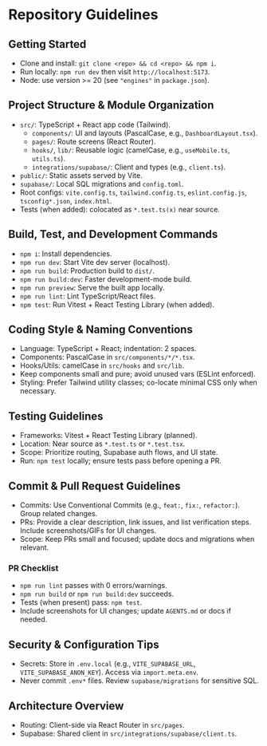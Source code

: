 # Repository Guidelines

## Getting Started
- Clone and install: `git clone <repo> && cd <repo> && npm i`.
- Run locally: `npm run dev` then visit `http://localhost:5173`.
- Node: use version >= 20 (see `"engines"` in `package.json`).

## Project Structure & Module Organization
- `src/`: TypeScript + React app code (Tailwind).
  - `components/`: UI and layouts (PascalCase, e.g., `DashboardLayout.tsx`).
  - `pages/`: Route screens (React Router).
  - `hooks/`, `lib/`: Reusable logic (camelCase, e.g., `useMobile.ts`, `utils.ts`).
  - `integrations/supabase/`: Client and types (e.g., `client.ts`).
- `public/`: Static assets served by Vite.
- `supabase/`: Local SQL migrations and `config.toml`.
- Root configs: `vite.config.ts`, `tailwind.config.ts`, `eslint.config.js`, `tsconfig*.json`, `index.html`.
- Tests (when added): colocated as `*.test.ts(x)` near source.

## Build, Test, and Development Commands
- `npm i`: Install dependencies.
- `npm run dev`: Start Vite dev server (localhost).
- `npm run build`: Production build to `dist/`.
- `npm run build:dev`: Faster development-mode build.
- `npm run preview`: Serve the built app locally.
- `npm run lint`: Lint TypeScript/React files.
- `npm test`: Run Vitest + React Testing Library (when added).

## Coding Style & Naming Conventions
- Language: TypeScript + React; indentation: 2 spaces.
- Components: PascalCase in `src/components/*/*.tsx`.
- Hooks/Utils: camelCase in `src/hooks` and `src/lib`.
- Keep components small and pure; avoid unused vars (ESLint enforced).
- Styling: Prefer Tailwind utility classes; co-locate minimal CSS only when necessary.

## Testing Guidelines
- Frameworks: Vitest + React Testing Library (planned).
- Location: Near source as `*.test.ts` or `*.test.tsx`.
- Scope: Prioritize routing, Supabase auth flows, and UI state.
- Run: `npm test` locally; ensure tests pass before opening a PR.

## Commit & Pull Request Guidelines
- Commits: Use Conventional Commits (e.g., `feat:`, `fix:`, `refactor:`). Group related changes.
- PRs: Provide a clear description, link issues, and list verification steps. Include screenshots/GIFs for UI changes.
- Scope: Keep PRs small and focused; update docs and migrations when relevant.

### PR Checklist
- `npm run lint` passes with 0 errors/warnings.
- `npm run build` or `npm run build:dev` succeeds.
- Tests (when present) pass: `npm test`.
- Include screenshots for UI changes; update `AGENTS.md` or docs if needed.

## Security & Configuration Tips
- Secrets: Store in `.env.local` (e.g., `VITE_SUPABASE_URL`, `VITE_SUPABASE_ANON_KEY`). Access via `import.meta.env`.
- Never commit `.env*` files. Review `supabase/migrations` for sensitive SQL.

## Architecture Overview
- Routing: Client-side via React Router in `src/pages`.
- Supabase: Shared client in `src/integrations/supabase/client.ts`.
